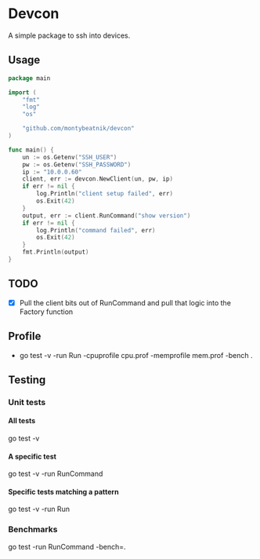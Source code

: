 # Devcon
A simple package to ssh into devices.

## Usage
```go
package main

import (
	"fmt"
	"log"
	"os"

	"github.com/montybeatnik/devcon"
)

func main() {
	un := os.Getenv("SSH_USER")
	pw := os.Getenv("SSH_PASSWORD")
	ip := "10.0.0.60"
	client, err := devcon.NewClient(un, pw, ip)
	if err != nil {
		log.Println("client setup failed", err)
		os.Exit(42)
	}
	output, err := client.RunCommand("show version")
	if err != nil {
		log.Println("command failed", err)
		os.Exit(42)
	}
	fmt.Println(output)
}
```

## TODO
- [x] Pull the client bits out of RunCommand and pull that logic into the Factory function

## Profile
- go test -v -run Run -cpuprofile cpu.prof -memprofile mem.prof -bench .

## Testing
### Unit tests
#### All tests
go test -v
#### A specific test
go test -v -run RunCommand
#### Specific tests matching a pattern
go test -v -run Run
### Benchmarks
go test -run RunCommand -bench=.